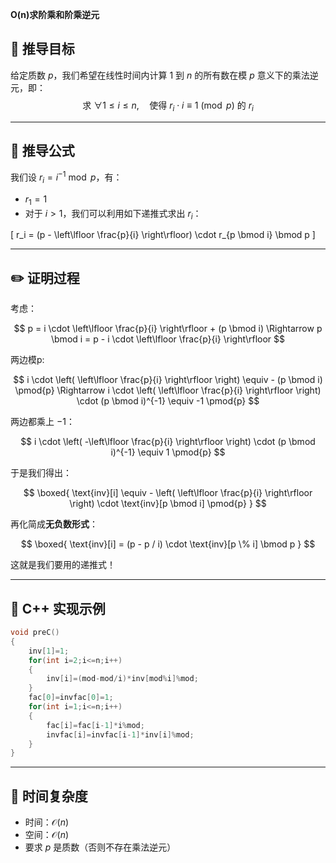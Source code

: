 **O(n)求阶乘和阶乘逆元**
## 📘 推导目标

给定质数 $p$，我们希望在线性时间内计算 $1$ 到 $n$ 的所有数在模 $p$ 意义下的乘法逆元，即：  
$$
\text{求 } \forall 1 \le i \le n, \quad \text{使得 } r_i \cdot i \equiv 1 \pmod{p} \text{ 的 } r_i
$$

---

## 🧮 推导公式

我们设 $r_i = i^{-1} \bmod p$，有：
- $r_1 = 1$
- 对于 $i > 1$，我们可以利用如下递推式求出 $r_i$：

\[
r_i = (p - \left\lfloor \frac{p}{i} \right\rfloor) \cdot r_{p \bmod i} \bmod p
\]

---

## ✏️ 证明过程



考虑：

$$
p = i \cdot \left\lfloor \frac{p}{i} \right\rfloor + (p \bmod i) \Rightarrow p \bmod i = p - i \cdot \left\lfloor \frac{p}{i} \right\rfloor
$$

两边模p:

$$
i \cdot \left( \left\lfloor \frac{p}{i} \right\rfloor \right) \equiv - (p \bmod i) \pmod{p}
\Rightarrow i \cdot \left( \left\lfloor \frac{p}{i} \right\rfloor \right) \cdot (p \bmod i)^{-1} \equiv -1 \pmod{p}
$$

两边都乘上 $-1$：

$$
i \cdot \left( -\left\lfloor \frac{p}{i} \right\rfloor \right) \cdot (p \bmod i)^{-1} \equiv 1 \pmod{p}
$$

于是我们得出：

$$
\boxed{
\text{inv}[i] \equiv - \left( \left\lfloor \frac{p}{i} \right\rfloor \right) \cdot \text{inv}[p \bmod i] \pmod{p}
}
$$

再化简成**无负数形式**：

$$
\boxed{
\text{inv}[i] = (p - p / i) \cdot \text{inv}[p \% i] \bmod p
}
$$

这就是我们要用的递推式！


---

## 🧪 C++ 实现示例

```cpp
void preC()
{
    inv[1]=1;
    for(int i=2;i<=n;i++)
    {
        inv[i]=(mod-mod/i)*inv[mod%i]%mod;
    }
    fac[0]=invfac[0]=1;
    for(int i=1;i<=n;i++)
    {
        fac[i]=fac[i-1]*i%mod;
        invfac[i]=invfac[i-1]*inv[i]%mod;
    }
}
```

---

## 🧠 时间复杂度

- 时间：$\mathcal{O}(n)$
- 空间：$\mathcal{O}(n)$
- 要求 $p$ 是质数（否则不存在乘法逆元）

